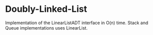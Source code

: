 # Doubly-Linked-List
Implementation of the LinearListADT interface in O(n) time. Stack and Queue implementations uses LinearList. 
